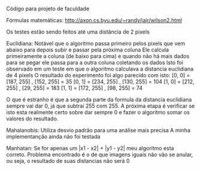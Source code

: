 Código para projeto de faculdade

Fórmulas matemáticas:
http://axon.cs.byu.edu/~randy/jair/wilson2.html

Os testes estão sendo feitos até uma distância de 2 pixels

Euclidiana:
Notável que o algoritmo passa primeiro pelos pixels que vem abaixo para depois subir e passar pela próxima coluna
Ele calcula primeiramente a coluna (de baixo para cima) e quando não há mais dados para se pegar ele passa para a outra coluna coletando os dados
Isto foi observado em um teste em que o algoritmo calculava a distancia euclidiana de 4 pixels
O resultado do experimento foi algo parecido com isto:
[0, 0] = [187, 255] , [152, 255] = 35
[0, 1] = [234, 255] , [130, 255] = 104
[1, 0] = [212, 255] , [29, 255] = 183
[1, 1] = [172, 255] , [98, 255] = 74

O que é estranho é que a segunda parte da formula da distancia euclidiana sempre vai dar 0, já que subtrai 255 com 255.
A próxima etapa é verificar se isto esta realmente certo sobre dar sempre 0 e fazer o algoritmo somar os valores do resultado.

Mahalanobis:
Utiliza desvio padrão para uma análise mais precisa
A minha implementanção ainda não foi testada

Manhatan:
Se for apenas um |x1 - x2| + |y1 - y2| meu algoritmo esta correto.
Problema encontrado é o de que imagens iguais não vão se anular, ou seja, o resultado de suas distancias não será 0
